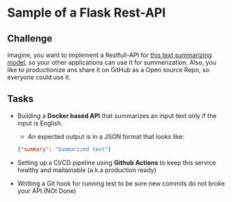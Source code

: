 # Sample of a Flask Rest-API

## Challenge

Imagine, you want to implement a Restfull-API for [this text summarizing model](https://huggingface.co/facebook/bart-large-cnn), so your other applications can use it for summerization. Also, you like to productionize ans share it on GitHub as a Open source Repo, so everyone could use it.

## Tasks

- Building a **Docker based API** that summarizes an input text only if the input is English.
  - An expected output is in a JSON format that looks like:

  ```json
  {"summary": "Summarized text"}
  ```

- Setting up a CI/CD pipeline using **Github Actions** to keep this service healthy and maitainable (a.k.a production ready)
- Writting a Git hook for running test to be sure new commits do not broke your API.(NOt Done)
